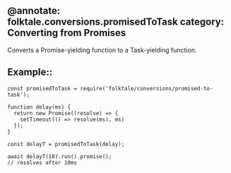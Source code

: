 @annotate: folktale.conversions.promisedToTask
category: Converting from Promises
---

Converts a Promise-yielding function to a Task-yielding function.


## Example::

    const promisedToTask = require('folktale/conversions/promised-to-task');

    function delay(ms) {
      return new Promise((resolve) => {
        setTimeout(() => resolve(ms), ms)
      });
    }

    const delayT = promisedToTask(delay);

    await delayT(10).run().promise();
    // resolves after 10ms
